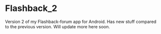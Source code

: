 # Flashback_2
Version 2 of my Flashback-forum app for Android.
Has new stuff compared to the previous version. Will update more here soon.
